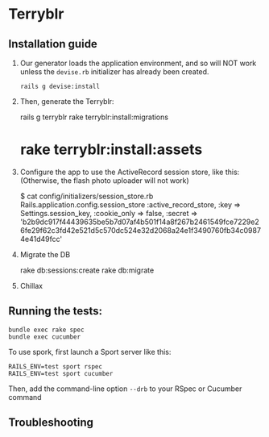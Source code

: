 # Terryblr

## Installation guide ##

1) Our generator loads the application environment, and so will NOT work unless the `devise.rb` 
initializer has already been created.

    `rails g devise:install`

2) Then, generate the Terryblr:

    rails g terryblr
    rake terryblr:install:migrations
    # rake terryblr:install:assets
    
3) Configure the app to use the ActiveRecord session store, like this:
(Otherwise, the flash photo uploader will not work)

    $ cat config/initializers/session_store.rb
    Rails.application.config.session_store :active_record_store,
      :key => Settings.session_key,
      :cookie_only => false,
      :secret => 'b2b9dc917f44439635be5b7d07af4b501f14a8f267b2461549fce7229e26fe29f62c3fd42e521d5c570dc524e32d2068a24e1f3490760fb34c09874e41d49fcc'

4) Migrate the DB

    rake db:sessions:create
    rake db:migrate

5) Chillax


## Running the tests: ##

    bundle exec rake spec
    bundle exec cucumber

To use spork, first launch a Sport server like this:

    RAILS_ENV=test sport rspec
    RAILS_ENV=test sport cucumber

Then, add the command-line option `--drb` to your RSpec or Cucumber command

## Troubleshooting ##